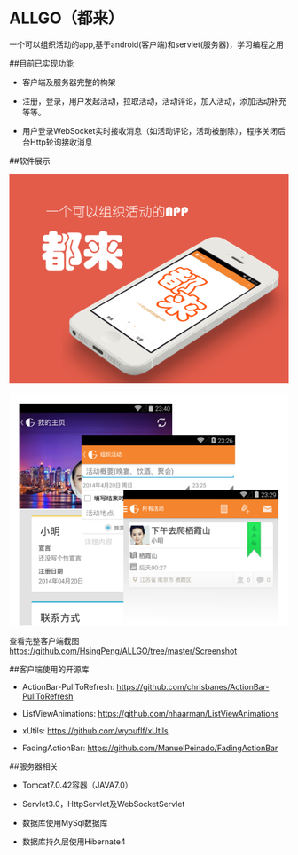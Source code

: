 ALLGO（都来）
=====

一个可以组织活动的app,基于android(客户端)和servlet(服务器)，学习编程之用

##目前已实现功能

* 客户端及服务器完整的构架

* 注册，登录，用户发起活动，拉取活动，活动评论，加入活动，添加活动补充等等。

* 用户登录WebSocket实时接收消息（如活动评论，活动被删除），程序关闭后台Http轮询接收消息

##软件展示

![Screenshot](https://github.com/HsingPeng/ALLGO/raw/master/header_graphic_00.png)

![Screenshot](https://github.com/HsingPeng/ALLGO/raw/master/header_graphic_01.png)


查看完整客户端截图 https://github.com/HsingPeng/ALLGO/tree/master/Screenshot

##客户端使用的开源库

* ActionBar-PullToRefresh: https://github.com/chrisbanes/ActionBar-PullToRefresh

* ListViewAnimations: https://github.com/nhaarman/ListViewAnimations

* xUtils: https://github.com/wyouflf/xUtils
 
* FadingActionBar: https://github.com/ManuelPeinado/FadingActionBar

##服务器相关

* Tomcat7.0.42容器（JAVA7.0）

* Servlet3.0，HttpServlet及WebSocketServlet

* 数据库使用MySql数据库

* 数据库持久层使用Hibernate4
